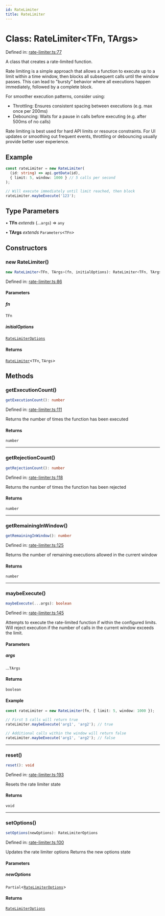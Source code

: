 ```yaml
---
id: RateLimiter
title: RateLimiter
---
```


<!-- DO NOT EDIT: this page is autogenerated from the type comments -->

# Class: RateLimiter\<TFn, TArgs\>

Defined in: [rate-limiter.ts:77](https://github.com/TanStack/pacer/blob/main/packages/pacer/src/rate-limiter.ts#L77)

A class that creates a rate-limited function.

Rate limiting is a simple approach that allows a function to execute up to a limit within a time window,
then blocks all subsequent calls until the window passes. This can lead to "bursty" behavior where
all executions happen immediately, followed by a complete block.

For smoother execution patterns, consider using:
- Throttling: Ensures consistent spacing between executions (e.g. max once per 200ms)
- Debouncing: Waits for a pause in calls before executing (e.g. after 500ms of no calls)

Rate limiting is best used for hard API limits or resource constraints. For UI updates or
smoothing out frequent events, throttling or debouncing usually provide better user experience.

## Example

```ts
const rateLimiter = new RateLimiter(
  (id: string) => api.getData(id),
  { limit: 5, window: 1000 } // 5 calls per second
);

// Will execute immediately until limit reached, then block
rateLimiter.maybeExecute('123');
```

## Type Parameters

• **TFn** *extends* (...`args`) => `any`

• **TArgs** *extends* `Parameters`\<`TFn`\>

## Constructors

### new RateLimiter()

```ts
new RateLimiter<TFn, TArgs>(fn, initialOptions): RateLimiter<TFn, TArgs>
```

Defined in: [rate-limiter.ts:86](https://github.com/TanStack/pacer/blob/main/packages/pacer/src/rate-limiter.ts#L86)

#### Parameters

##### fn

`TFn`

##### initialOptions

[`RateLimiterOptions`](../interfaces/ratelimiteroptions.md)

#### Returns

[`RateLimiter`](ratelimiter.md)\<`TFn`, `TArgs`\>

## Methods

### getExecutionCount()

```ts
getExecutionCount(): number
```

Defined in: [rate-limiter.ts:111](https://github.com/TanStack/pacer/blob/main/packages/pacer/src/rate-limiter.ts#L111)

Returns the number of times the function has been executed

#### Returns

`number`

***

### getRejectionCount()

```ts
getRejectionCount(): number
```

Defined in: [rate-limiter.ts:118](https://github.com/TanStack/pacer/blob/main/packages/pacer/src/rate-limiter.ts#L118)

Returns the number of times the function has been rejected

#### Returns

`number`

***

### getRemainingInWindow()

```ts
getRemainingInWindow(): number
```

Defined in: [rate-limiter.ts:125](https://github.com/TanStack/pacer/blob/main/packages/pacer/src/rate-limiter.ts#L125)

Returns the number of remaining executions allowed in the current window

#### Returns

`number`

***

### maybeExecute()

```ts
maybeExecute(...args): boolean
```

Defined in: [rate-limiter.ts:145](https://github.com/TanStack/pacer/blob/main/packages/pacer/src/rate-limiter.ts#L145)

Attempts to execute the rate-limited function if within the configured limits.
Will reject execution if the number of calls in the current window exceeds the limit.

#### Parameters

##### args

...`TArgs`

#### Returns

`boolean`

#### Example

```ts
const rateLimiter = new RateLimiter(fn, { limit: 5, window: 1000 });

// First 5 calls will return true
rateLimiter.maybeExecute('arg1', 'arg2'); // true

// Additional calls within the window will return false
rateLimiter.maybeExecute('arg1', 'arg2'); // false
```

***

### reset()

```ts
reset(): void
```

Defined in: [rate-limiter.ts:193](https://github.com/TanStack/pacer/blob/main/packages/pacer/src/rate-limiter.ts#L193)

Resets the rate limiter state

#### Returns

`void`

***

### setOptions()

```ts
setOptions(newOptions): RateLimiterOptions
```

Defined in: [rate-limiter.ts:100](https://github.com/TanStack/pacer/blob/main/packages/pacer/src/rate-limiter.ts#L100)

Updates the rate limiter options
Returns the new options state

#### Parameters

##### newOptions

`Partial`\<[`RateLimiterOptions`](../interfaces/ratelimiteroptions.md)\>

#### Returns

[`RateLimiterOptions`](../interfaces/ratelimiteroptions.md)
